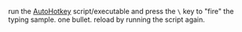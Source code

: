 run the [AutoHotkey](https://www.autohotkey.com/) script/executable and press the `\` key to "fire" the typing sample. one bullet. reload by running the script again.
